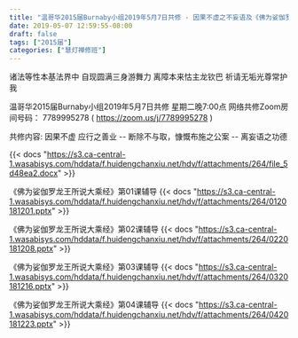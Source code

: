```yaml
---
title: "温哥华2015届Burnaby小组2019年5月7日共修 - 因果不虚之不妄语及《佛为娑伽罗龙王所说大乘经》"
date: 2019-05-07 12:59:55-08:00
draft: false
tags: ["2015届"]
categories: ["慧灯禅修班"]
---
```

诸法等性本基法界中 自现圆满三身游舞力
离障本来怙主龙钦巴 祈请无垢光尊常护我

温哥华2015届Burnaby小组2019年5月7日共修
星期二晚7:00点
网络共修Zoom房间号码： 7789995278 ( https://zoom.us/j/7789995278 )

共修内容:
因果不虚 应行之善业
 -- 断除不与取，慷慨布施之公案 
 -- 离妄语之功德

{{< docs "https://s3.ca-central-1.wasabisys.com/hddata/f.huidengchanxiu.net/hdv/f/attachments/264/file_5d48ea2.docx" >}}


《佛为娑伽罗龙王所说大乘经》第01课辅导 
{{< docs "https://s3.ca-central-1.wasabisys.com/hddata/f.huidengchanxiu.net/hdv/f/attachments/264/0120181201.pptx" >}}

《佛为娑伽罗龙王所说大乘经》第02课辅导 
{{< docs "https://s3.ca-central-1.wasabisys.com/hddata/f.huidengchanxiu.net/hdv/f/attachments/264/0220181208.pptx" >}}

《佛为娑伽罗龙王所说大乘经》第03课辅导 
{{< docs "https://s3.ca-central-1.wasabisys.com/hddata/f.huidengchanxiu.net/hdv/f/attachments/264/0320181216.pptx" >}}

《佛为娑伽罗龙王所说大乘经》第04课辅导 
{{< docs "https://s3.ca-central-1.wasabisys.com/hddata/f.huidengchanxiu.net/hdv/f/attachments/264/0420181223.pptx" >}}

